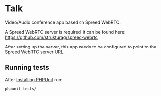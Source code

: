 # Talk
Video/Audio conference app based on Spreed WebRTC.

A Spreed WebRTC server is required, it can be found here:
https://github.com/strukturag/spreed-webrtc

After setting up the server, this app needs to be configured to
point to the Spreed WebRTC server URL.

## Running tests
After [Installing PHPUnit](http://phpunit.de/getting-started.html) run:

    phpunit tests/
